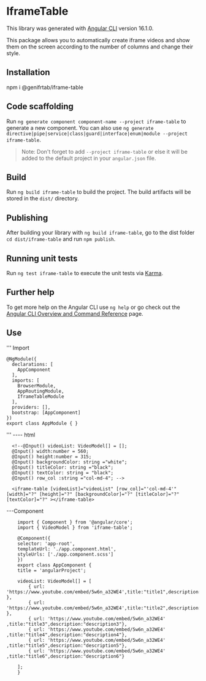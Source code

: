 # IframeTable

This library was generated with [Angular CLI](https://github.com/angular/angular-cli) version 16.1.0.

This package allows you to automatically create iframe videos and show them on the screen according to the number of columns and change their style.

## Installation

npm i @genifrtab/iframe-table

## Code scaffolding

Run `ng generate component component-name --project iframe-table` to generate a new component. You can also use `ng generate directive|pipe|service|class|guard|interface|enum|module --project iframe-table`.
> Note: Don't forget to add `--project iframe-table` or else it will be added to the default project in your `angular.json` file. 

## Build

Run `ng build iframe-table` to build the project. The build artifacts will be stored in the `dist/` directory.

## Publishing

After building your library with `ng build iframe-table`, go to the dist folder `cd dist/iframe-table` and run `npm publish`.

## Running unit tests

Run `ng test iframe-table` to execute the unit tests via [Karma](https://karma-runner.github.io).

## Further help

To get more help on the Angular CLI use `ng help` or go check out the [Angular CLI Overview and Command Reference](https://angular.io/cli) page.

## Use

''' Import

    @NgModule({
      declarations: [
        AppComponent
      ],
      imports: [
        BrowserModule,
        AppRoutingModule,
        IframeTableModule
      ],
      providers: [],
      bootstrap: [AppComponent]
    })
    export class AppModule { }

'''
 ---- html


      <!--@Input() videoList: VideoModel[] = [];
      @Input() width:number = 560;
      @Input() height:number = 315;
      @Input() backgroundColor: string ="white";
      @Input() titleColor: string ="black";
      @Input() textColor: string = "black";
      @Input() row_col :string ="col-md-4"; -->

      <iframe-table [videoList]="videoList" [row_col]="'col-md-4'" [width]="?" [height]="?" [backgroundColor]="?" [titleColor]="?" [textColor]="?" ></iframe-table>

  ---Component 

        import { Component } from '@angular/core';
        import { VideoModel } from 'iframe-table';

        @Component({
        selector: 'app-root',
        templateUrl: './app.component.html',
        styleUrls: ['./app.component.scss']
        })
        export class AppComponent {
        title = 'angularProject';

        videoList: VideoModel[] = [
            { url: 'https://www.youtube.com/embed/5w6n_a32WE4',title:"title1",description:"description1" },
            { url: 'https://www.youtube.com/embed/5w6n_a32WE4',title:"title2",description:"description2" },
            { url: 'https://www.youtube.com/embed/5w6n_a32WE4' ,title:"title3",description:"description3"},
            { url: 'https://www.youtube.com/embed/5w6n_a32WE4' ,title:"title4",description:"description4"},
            { url: 'https://www.youtube.com/embed/5w6n_a32WE4' ,title:"title5",description:"description5"},
            { url: 'https://www.youtube.com/embed/5w6n_a32WE4' ,title:"title6",description:"description6"}
        
        ];
        }
